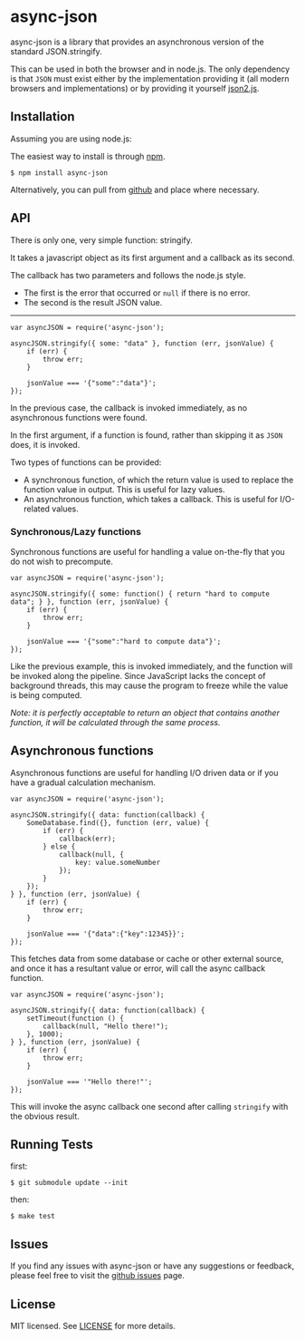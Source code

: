 # async-json

  async-json is a library that provides an asynchronous version of the standard JSON.stringify.
  
  This can be used in both the browser and in node.js. The only dependency is that `JSON` must exist either by the
  implementation providing it (all modern browsers and implementations) or by providing it yourself
  [json2.js](https://github.com/douglascrockford/JSON-js).

## Installation
  
  Assuming you are using node.js:
  
  The easiest way to install is through [npm](http://npmjs.org/).
  
    $ npm install async-json
  
  Alternatively, you can pull from [github](https://github.com/ckknight/async-json) and place where necessary.

## API
  
  There is only one, very simple function: stringify.
  
  It takes a javascript object as its first argument and a callback as its second.
  
  The callback has two parameters and follows the node.js style.
  
  * The first is the error that occurred or `null` if there is no error.
  * The second is the result JSON value.
  
  ----
    var asyncJSON = require('async-json');
    
    asyncJSON.stringify({ some: "data" }, function (err, jsonValue) {
        if (err) {
            throw err;
        }
        
        jsonValue === '{"some":"data"}';
    });
  
  In the previous case, the callback is invoked immediately, as no asynchronous functions were found.
  
  In the first argument, if a function is found, rather than skipping it as `JSON` does, it is invoked.
  
  Two types of functions can be provided:
  
  * A synchronous function, of which the return value is used to replace the function value in output. This is useful
    for lazy values.
  * An asynchronous function, which takes a callback. This is useful for I/O-related values.

### Synchronous/Lazy functions

  Synchronous functions are useful for handling a value on-the-fly that you do not wish to precompute.

    var asyncJSON = require('async-json');

    asyncJSON.stringify({ some: function() { return "hard to compute data"; } }, function (err, jsonValue) {
        if (err) {
            throw err;
        }

        jsonValue === '{"some":"hard to compute data"}';
    });
  
  Like the previous example, this is invoked immediately, and the function will be invoked along the pipeline. Since
  JavaScript lacks the concept of background threads, this may cause the program to freeze while the value is being
  computed.
  
  *Note: it is perfectly acceptable to return an object that contains another function, it will be calculated through
  the same process.*

## Asynchronous functions
  
  Asynchronous functions are useful for handling I/O driven data or if you have a gradual calculation mechanism.
  
    var asyncJSON = require('async-json');

    asyncJSON.stringify({ data: function(callback) {
        SomeDatabase.find({}, function (err, value) {
            if (err) {
                callback(err);
            } else {
                callback(null, {
                    key: value.someNumber
                });
            }
        });
    } }, function (err, jsonValue) {
        if (err) {
            throw err;
        }

        jsonValue === '{"data":{"key":12345}}';
    });
  
  This fetches data from some database or cache or other external source, and once it has a resultant value or error,
  will call the async callback function.
  
    var asyncJSON = require('async-json');

    asyncJSON.stringify({ data: function(callback) {
        setTimeout(function () {
            callback(null, "Hello there!");
        }, 1000);
    } }, function (err, jsonValue) {
        if (err) {
            throw err;
        }

        jsonValue === '"Hello there!"';
    });
  
  This will invoke the async callback one second after calling `stringify` with the obvious result.

## Running Tests

first:

    $ git submodule update --init

then:

    $ make test

## Issues

  If you find any issues with async-json or have any suggestions or feedback, please feel free to visit the [github
  issues](https://github.com/ckknight/async-json/issues) page.

## License

MIT licensed. See [LICENSE](https://github.com/ckknight/async-json/blob/master/LICENSE) for more details.

